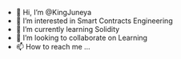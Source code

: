 - 👋 Hi, I’m @KingJuneya
- 👀 I’m interested in Smart Contracts Engineering
- 🌱 I’m currently learning Solidity
- 💞️ I’m looking to collaborate on Learning
- 📫 How to reach me ...

<!---
KingJuneya/KingJuneya is a ✨ special ✨ repository because its `README.md` (this file) appears on your GitHub profile.
You can click the Preview link to take a look at your changes.
--->
